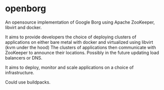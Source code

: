 openborg
========
An opensource implementation of Google Borg using Apache ZooKeeper, libvirt and docker.

It aims to provide developers the choice of deploying clusters of applications on either bare metal with docker and virtualized using libvirt (kvm under the hood)
The clusters of applications then communicate with ZooKeeper to announce their locations. Possibly in the future updating load balancers or DNS. 

It aims to deploy, monitor and scale applications on a choice of infrastructure.


Could use buildpacks.
